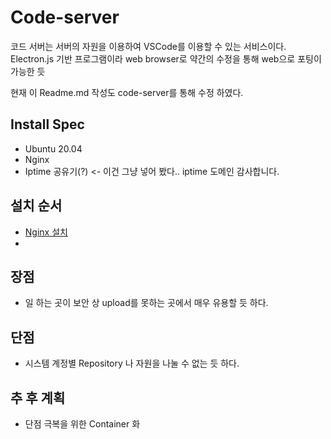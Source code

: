 # Code-server

코드 서버는 서버의 자원을 이용하여 VSCode를 이용할 수 있는 서비스이다.
Electron.js 기반 프로그램이라 web browser로 약간의 수정을 통해 web으로 포팅이 가능한 듯

현재 이 Readme.md 작성도 code-server를 통해 수정 하였다.

## Install Spec 

 - Ubuntu 20.04
 - Nginx
 - Iptime 공유기(?) <- 이건 그냥 넣어 봤다.. iptime 도메인 감사합니다.



## 설치 순서

 - [Nginx 설치](#Nginx)
 - 

## 장점

 - 일 하는 곳이 보안 상 upload를 못하는 곳에서 매우 유용할 듯 하다. 

## 단점

 - 시스템 계정별 Repository 나 자원을 나눌 수 없는 듯 하다.

## 추 후 계획

 - 단점 극복을 위한 Container 화